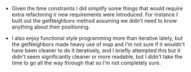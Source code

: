 
* Given the time constraints I did simplify some things that would require extra refactoring ir new requirements were introduced. For instance I built out the getNeighbors method assuming we didn't need to know anything about their positioning. 

* I also enjoy functional style programming more than iterative lately, but the getNeighbors made heavy use of map and I'm not sure if it wouldn't have been cleaner to do it iteratively, and I briefly attempted this but it didn't seem significantly cleaner or more readable, but I didn't take the time to go all the way through that so I'm not completely sure.